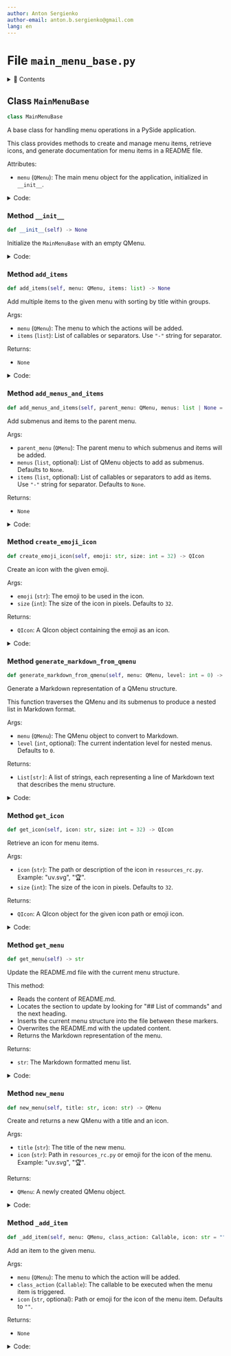 ```yaml
---
author: Anton Sergienko
author-email: anton.b.sergienko@gmail.com
lang: en
---
```


# File `main_menu_base.py`

<details>
<summary>📖 Contents</summary>

## Contents

- [Class `MainMenuBase`](#class-mainmenubase)
  - [Method `__init__`](#method-__init__)
  - [Method `add_items`](#method-add_items)
  - [Method `add_menus_and_items`](#method-add_menus_and_items)
  - [Method `create_emoji_icon`](#method-create_emoji_icon)
  - [Method `generate_markdown_from_qmenu`](#method-generate_markdown_from_qmenu)
  - [Method `get_icon`](#method-get_icon)
  - [Method `get_menu`](#method-get_menu)
  - [Method `new_menu`](#method-new_menu)
  - [Method `_add_item`](#method-_add_item)

</details>

## Class `MainMenuBase`

```python
class MainMenuBase
```

A base class for handling menu operations in a PySide application.

This class provides methods to create and manage menu items,
retrieve icons, and generate documentation for menu items in a README file.

Attributes:

- `menu` (`QMenu`): The main menu object for the application, initialized in `__init__`.

<details>
<summary>Code:</summary>

```python
class MainMenuBase:

    def __init__(self) -> None:
        """Initialize the `MainMenuBase` with an empty QMenu."""
        self.menu = QMenu()

    def add_items(self, menu: QMenu, items: list) -> None:
        """Add multiple items to the given menu with sorting by title within groups.

        Args:

        - `menu` (`QMenu`): The menu to which the actions will be added.
        - `items` (`list`): List of callables or separators. Use `"-"` string for separator.

        Returns:

        - `None`

        """
        # Split the list into groups by separators
        groups = []
        current_group = []

        for item in items:
            if item == "-":
                if current_group:  # Add group only if it's not empty
                    groups.append(current_group)
                    current_group = []
                groups.append(["-"])  # Separator as a separate group
            else:
                current_group.append(item)

        # Add the last group if it's not empty
        if current_group:
            groups.append(current_group)

        # Process each group
        for group in groups:
            if group == ["-"]:
                menu.addSeparator()
            else:
                # Sort group by title
                sorted_group = sorted(group, key=lambda x: x.title if hasattr(x, "title") else "")

                # Add sorted items
                for item in sorted_group:
                    self._add_item(menu, item)

    def add_menus_and_items(self, parent_menu: QMenu, menus: list | None = None, items: list | None = None) -> None:
        """Add submenus and items to the parent menu.

        Args:

        - `parent_menu` (`QMenu`): The parent menu to which submenus and items will be added.
        - `menus` (`list`, optional): List of QMenu objects to add as submenus. Defaults to `None`.
        - `items` (`list`, optional): List of callables or separators to add as items. Use `"-"` string for separator.
          Defaults to `None`.

        Returns:

        - `None`

        """
        # Add submenus
        if menus:
            for menu in menus:
                parent_menu.addMenu(menu)

        # Add separator between submenus and items if both exist
        if menus and items:
            parent_menu.addSeparator()

        # Add menu items
        if items:
            self.add_items(parent_menu, items)

    def create_emoji_icon(self, emoji: str, size: int = 32) -> QIcon:
        """Create an icon with the given emoji.

        Args:

        - `emoji` (`str`): The emoji to be used in the icon.
        - `size` (`int`): The size of the icon in pixels. Defaults to `32`.

        Returns:

        - `QIcon`: A QIcon object containing the emoji as an icon.

        """
        pixmap = QPixmap(size, size)
        pixmap.fill(Qt.GlobalColor.transparent)

        painter = QPainter(pixmap)
        font = QFont()
        font.setPointSize(int(size * 0.8))
        painter.setFont(font)
        painter.drawText(pixmap.rect(), Qt.AlignmentFlag.AlignCenter, emoji)
        painter.end()

        return QIcon(pixmap)

    def generate_markdown_from_qmenu(self, menu: QMenu, level: int = 0) -> list[str]:
        """Generate a Markdown representation of a QMenu structure.

        This function traverses the QMenu and its submenus to produce a nested list in Markdown format.

        Args:

        - `menu` (`QMenu`): The QMenu object to convert to Markdown.
        - `level` (`int`, optional): The current indentation level for nested menus. Defaults to `0`.

        Returns:

        - `List[str]`: A list of strings, each representing a line of Markdown text that describes the menu structure.

        """
        markdown_lines: list[str] = []
        for action in menu.actions():
            if action.menu():  # If the action has a submenu
                # Add a header for the submenu
                markdown_lines.append(f"{'  ' * level}- **{action.text()}**")
                # Recursively traverse the submenu
                submenu = action.menu()
                if isinstance(submenu, QMenu):
                    markdown_lines.extend(self.generate_markdown_from_qmenu(submenu, level + 1))
            else:
                # Add a regular menu item
                icon = (
                    getattr(action, "icon_name", "")
                    if hasattr(action, "icon_name") and "." not in getattr(action, "icon_name", "")
                    else ""
                )
                if action.text():
                    markdown_lines.append(f"{'  ' * level}- {icon} {action.text()}")
        return markdown_lines

    def get_icon(self, icon: str, size: int = 32) -> QIcon:
        """Retrieve an icon for menu items.

        Args:

        - `icon` (`str`): The path or description of the icon in `resources_rc.py`. Example: "uv.svg", "🏆".
        - `size` (`int`): The size of the icon in pixels. Defaults to `32`.

        Returns:

        - `QIcon`: A QIcon object for the given icon path or emoji icon.

        """
        if ".svg" in icon:
            # Load the icon from the assets if it's an SVG file
            return QIcon(f":/assets/{icon}")
        # Generate a safe filename for the emoji icon
        filename = f"emoji_{'_'.join(f'{ord(c):X}' for c in icon)}.png"
        icon_folder = h.dev.get_project_root() / "temp" / "icons"
        icon_path = icon_folder / filename

        if icon_path.exists():
            # If the icon already exists, load it from the file
            return QIcon(str(icon_path))
        return self.create_emoji_icon(icon, size)

    def get_menu(self) -> str:
        """Update the README.md file with the current menu structure.

        This method:

        - Reads the content of README.md.
        - Locates the section to update by looking for "## List of commands" and the next heading.
        - Inserts the current menu structure into the file between these markers.
        - Overwrites the README.md with the updated content.
        - Returns the Markdown representation of the menu.

        Returns:

        - `str`: The Markdown formatted menu list.

        """
        filename = h.dev.get_project_root() / "README.md"
        list_of_menu = "\n".join(self.generate_markdown_from_qmenu(self.menu))

        h.md.replace_section(filename, list_of_menu, "## List of commands")

        return list_of_menu

    def new_menu(self, title: str, icon: str) -> QMenu:
        """Create and returns a new QMenu with a title and an icon.

        Args:

        - `title` (`str`): The title of the new menu.
        - `icon` (`str`): Path in `resources_rc.py` or emoji for the icon of the menu. Example: "uv.svg", "🏆".

        Returns:

        - `QMenu`: A newly created QMenu object.

        """
        menu = QMenu(title, None)
        menu.setIcon(self.get_icon(icon))
        return menu

    def _add_item(self, menu: QMenu, class_action: Callable, icon: str = "") -> None:
        """Add an item to the given menu.

        Args:

        - `menu` (`QMenu`): The menu to which the action will be added.
        - `class_action` (`Callable`): The callable to be executed when the menu item is triggered.
        - `icon` (`str`, optional): Path or emoji for the icon of the menu item. Defaults to `""`.

        Returns:

        - `None`

        """
        action_instance = class_action(parent=self)

        if icon:
            action = QAction(self.get_icon(icon), action_instance.title)
            action.triggered.connect(action_instance)
            setattr(action, "icon_name", icon)  # noqa: B010
        elif hasattr(action_instance, "icon") and action_instance.icon:
            action = QAction(self.get_icon(action_instance.icon), action_instance.title)
            action.triggered.connect(action_instance)
            setattr(action, "icon_name", action_instance.icon)  # noqa: B010
        else:
            action = QAction(action_instance.title)

        # Check if the action should have bold text
        if hasattr(action_instance, "bold_title") and action_instance.bold_title:
            font = action.font()
            font.setBold(True)
            action.setFont(font)

        setattr(self, f"action_{class_action.__name__}", action)
        menu.addAction(action)
```

</details>

### Method `__init__`

```python
def __init__(self) -> None
```

Initialize the `MainMenuBase` with an empty QMenu.

<details>
<summary>Code:</summary>

```python
def __init__(self) -> None:
        self.menu = QMenu()
```

</details>

### Method `add_items`

```python
def add_items(self, menu: QMenu, items: list) -> None
```

Add multiple items to the given menu with sorting by title within groups.

Args:

- `menu` (`QMenu`): The menu to which the actions will be added.
- `items` (`list`): List of callables or separators. Use `"-"` string for separator.

Returns:

- `None`

<details>
<summary>Code:</summary>

```python
def add_items(self, menu: QMenu, items: list) -> None:
        # Split the list into groups by separators
        groups = []
        current_group = []

        for item in items:
            if item == "-":
                if current_group:  # Add group only if it's not empty
                    groups.append(current_group)
                    current_group = []
                groups.append(["-"])  # Separator as a separate group
            else:
                current_group.append(item)

        # Add the last group if it's not empty
        if current_group:
            groups.append(current_group)

        # Process each group
        for group in groups:
            if group == ["-"]:
                menu.addSeparator()
            else:
                # Sort group by title
                sorted_group = sorted(group, key=lambda x: x.title if hasattr(x, "title") else "")

                # Add sorted items
                for item in sorted_group:
                    self._add_item(menu, item)
```

</details>

### Method `add_menus_and_items`

```python
def add_menus_and_items(self, parent_menu: QMenu, menus: list | None = None, items: list | None = None) -> None
```

Add submenus and items to the parent menu.

Args:

- `parent_menu` (`QMenu`): The parent menu to which submenus and items will be added.
- `menus` (`list`, optional): List of QMenu objects to add as submenus. Defaults to `None`.
- `items` (`list`, optional): List of callables or separators to add as items. Use `"-"` string for separator.
  Defaults to `None`.

Returns:

- `None`

<details>
<summary>Code:</summary>

```python
def add_menus_and_items(self, parent_menu: QMenu, menus: list | None = None, items: list | None = None) -> None:
        # Add submenus
        if menus:
            for menu in menus:
                parent_menu.addMenu(menu)

        # Add separator between submenus and items if both exist
        if menus and items:
            parent_menu.addSeparator()

        # Add menu items
        if items:
            self.add_items(parent_menu, items)
```

</details>

### Method `create_emoji_icon`

```python
def create_emoji_icon(self, emoji: str, size: int = 32) -> QIcon
```

Create an icon with the given emoji.

Args:

- `emoji` (`str`): The emoji to be used in the icon.
- `size` (`int`): The size of the icon in pixels. Defaults to `32`.

Returns:

- `QIcon`: A QIcon object containing the emoji as an icon.

<details>
<summary>Code:</summary>

```python
def create_emoji_icon(self, emoji: str, size: int = 32) -> QIcon:
        pixmap = QPixmap(size, size)
        pixmap.fill(Qt.GlobalColor.transparent)

        painter = QPainter(pixmap)
        font = QFont()
        font.setPointSize(int(size * 0.8))
        painter.setFont(font)
        painter.drawText(pixmap.rect(), Qt.AlignmentFlag.AlignCenter, emoji)
        painter.end()

        return QIcon(pixmap)
```

</details>

### Method `generate_markdown_from_qmenu`

```python
def generate_markdown_from_qmenu(self, menu: QMenu, level: int = 0) -> list[str]
```

Generate a Markdown representation of a QMenu structure.

This function traverses the QMenu and its submenus to produce a nested list in Markdown format.

Args:

- `menu` (`QMenu`): The QMenu object to convert to Markdown.
- `level` (`int`, optional): The current indentation level for nested menus. Defaults to `0`.

Returns:

- `List[str]`: A list of strings, each representing a line of Markdown text that describes the menu structure.

<details>
<summary>Code:</summary>

```python
def generate_markdown_from_qmenu(self, menu: QMenu, level: int = 0) -> list[str]:
        markdown_lines: list[str] = []
        for action in menu.actions():
            if action.menu():  # If the action has a submenu
                # Add a header for the submenu
                markdown_lines.append(f"{'  ' * level}- **{action.text()}**")
                # Recursively traverse the submenu
                submenu = action.menu()
                if isinstance(submenu, QMenu):
                    markdown_lines.extend(self.generate_markdown_from_qmenu(submenu, level + 1))
            else:
                # Add a regular menu item
                icon = (
                    getattr(action, "icon_name", "")
                    if hasattr(action, "icon_name") and "." not in getattr(action, "icon_name", "")
                    else ""
                )
                if action.text():
                    markdown_lines.append(f"{'  ' * level}- {icon} {action.text()}")
        return markdown_lines
```

</details>

### Method `get_icon`

```python
def get_icon(self, icon: str, size: int = 32) -> QIcon
```

Retrieve an icon for menu items.

Args:

- `icon` (`str`): The path or description of the icon in `resources_rc.py`. Example: "uv.svg", "🏆".
- `size` (`int`): The size of the icon in pixels. Defaults to `32`.

Returns:

- `QIcon`: A QIcon object for the given icon path or emoji icon.

<details>
<summary>Code:</summary>

```python
def get_icon(self, icon: str, size: int = 32) -> QIcon:
        if ".svg" in icon:
            # Load the icon from the assets if it's an SVG file
            return QIcon(f":/assets/{icon}")
        # Generate a safe filename for the emoji icon
        filename = f"emoji_{'_'.join(f'{ord(c):X}' for c in icon)}.png"
        icon_folder = h.dev.get_project_root() / "temp" / "icons"
        icon_path = icon_folder / filename

        if icon_path.exists():
            # If the icon already exists, load it from the file
            return QIcon(str(icon_path))
        return self.create_emoji_icon(icon, size)
```

</details>

### Method `get_menu`

```python
def get_menu(self) -> str
```

Update the README.md file with the current menu structure.

This method:

- Reads the content of README.md.
- Locates the section to update by looking for "## List of commands" and the next heading.
- Inserts the current menu structure into the file between these markers.
- Overwrites the README.md with the updated content.
- Returns the Markdown representation of the menu.

Returns:

- `str`: The Markdown formatted menu list.

<details>
<summary>Code:</summary>

```python
def get_menu(self) -> str:
        filename = h.dev.get_project_root() / "README.md"
        list_of_menu = "\n".join(self.generate_markdown_from_qmenu(self.menu))

        h.md.replace_section(filename, list_of_menu, "## List of commands")

        return list_of_menu
```

</details>

### Method `new_menu`

```python
def new_menu(self, title: str, icon: str) -> QMenu
```

Create and returns a new QMenu with a title and an icon.

Args:

- `title` (`str`): The title of the new menu.
- `icon` (`str`): Path in `resources_rc.py` or emoji for the icon of the menu. Example: "uv.svg", "🏆".

Returns:

- `QMenu`: A newly created QMenu object.

<details>
<summary>Code:</summary>

```python
def new_menu(self, title: str, icon: str) -> QMenu:
        menu = QMenu(title, None)
        menu.setIcon(self.get_icon(icon))
        return menu
```

</details>

### Method `_add_item`

```python
def _add_item(self, menu: QMenu, class_action: Callable, icon: str = "") -> None
```

Add an item to the given menu.

Args:

- `menu` (`QMenu`): The menu to which the action will be added.
- `class_action` (`Callable`): The callable to be executed when the menu item is triggered.
- `icon` (`str`, optional): Path or emoji for the icon of the menu item. Defaults to `""`.

Returns:

- `None`

<details>
<summary>Code:</summary>

```python
def _add_item(self, menu: QMenu, class_action: Callable, icon: str = "") -> None:
        action_instance = class_action(parent=self)

        if icon:
            action = QAction(self.get_icon(icon), action_instance.title)
            action.triggered.connect(action_instance)
            setattr(action, "icon_name", icon)  # noqa: B010
        elif hasattr(action_instance, "icon") and action_instance.icon:
            action = QAction(self.get_icon(action_instance.icon), action_instance.title)
            action.triggered.connect(action_instance)
            setattr(action, "icon_name", action_instance.icon)  # noqa: B010
        else:
            action = QAction(action_instance.title)

        # Check if the action should have bold text
        if hasattr(action_instance, "bold_title") and action_instance.bold_title:
            font = action.font()
            font.setBold(True)
            action.setFont(font)

        setattr(self, f"action_{class_action.__name__}", action)
        menu.addAction(action)
```

</details>
